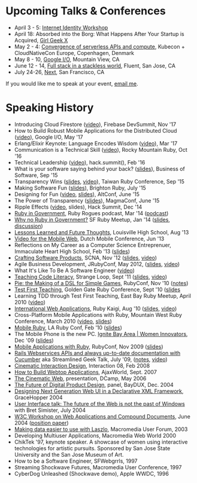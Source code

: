 # Upcoming Talks & Conferences

* April 3 - 5: [Internet Identity Workshop](https://www.eventbrite.com/e/internet-identity-workshop-iiwxxvi-26-2018a-tickets-39785360083)
* April 18: Absorbed into the Borg: What Happens After Your Startup is Acquired, [Girl Geek X](https://elevate.girlgeek.io)
* May 2 - 4: [Convergence of serverless APIs and compute](https://kccnceu18.sched.com/event/DqwA/convergence-of-serverless-apis-compute-sarah-allen-google-intermediate-skill-level), Kubecon + CloudNativeCon Europe, Copenhagen, Denmark
* May 8 - 10, [Google I/O](https://events.google.com/io/), Mountain View, CA
* June 12 - 14, [Full stack in a stackless world](https://conferences.oreilly.com/fluent/fl-ca/public/schedule/detail/65920), Fluent, San Jose, CA
* July 24-26, [Next](https://cloud.withgoogle.com/next18/sf/), San Francisco, CA


If you would like me to speak at your event, [email me](https://www.ultrasaurus.com/emailme.php).

# Speaking History

*   Introducing Cloud Firestore ([video](https://www.youtube.com/watch?v=W3xIOQu0h1w)), Firebase DevSummit, Nov '17
*   How to Build Robust Mobile Applications for the Distributed Cloud ([video](https://www.youtube.com/watch?v=9Fmsw5yzW5I&t=8s)), Google I/O, May '17
*   Erlang/Elixir Keynote: Language Encodes Wisdom ([video](https://www.youtube.com/watch?v=_PdcGptErsY)), Mar '17
*   Communication is a Technical Skill ([video](https://www.youtube.com/watch?v=coye0AllVuY&t=53s)), Rocky Mountain Ruby, Oct '16
*   Technical Leadership ([video](https://www.youtube.com/watch?v=S1iYeThQO-g)), hack.summit(), Feb '16
*   What is your software saying behind your back? ([slides](http://www.slideshare.net/marklittlewood/bos2015-sarah-allen-cofounder-mightyverse-18f?ref=http://businessofsoftware.org/2015/10/speaker-slide-decks-from-business-of-software-conference-usa-2015/)), Business of Software, Sep '15
*   Transparency Wins ([slides](http://www.slideshare.net/sarah.allen/transparency-wins), [video](https://www.youtube.com/watch?v=-2_9WFtEvaA)), Taiwan Ruby Conference, Sep '15
*   Making Software Fun ([slides](http://www.slideshare.net/sarah.allen/making-software-fun-export)), Brighton Ruby, July '15
*   Designing for Fun ([video](https://realm.io/news/altconf-sarah-allen-designing-for-fun/), [slides](http://www.slideshare.net/sarah.allen/designing-for-fun)), AltConf, June '15
*   The Power of Transparency ([slides](http://www.slideshare.net/sarah.allen/power-of-transparency)), MagmaConf, June '15
*   Ripple Effects ([video](https://www.youtube.com/watch?v=bMgF4q6dLl0), slides), Hack Summit, Dec '14
*   [Ruby in Government](http://rubyrogues.com/149-rr-ruby-in-government-with-sarah-allen), Ruby Rogues podcast, Mar '14 ([podcast](/))
*   [Why no Ruby in Government?](http://www.meetup.com/sfruby/events/158988692) SF Ruby Meetup, Jan '14 ([slides](http://www.slideshare.net/sarah.allen/why-no-ruby-in-gov-pubprf), [discussion](https://github.com/codeforamerica/civic-tech-patterns/issues/30))
*   [Lessons Learned and Future Thoughts](https://www.ultrasaurus.com/2013/09/lessons-learned-and-future-thoughts/), Louisville High School, Aug '13
*   [Video for the Mobile Web](http://lanyrd.com/2013/dutch-mobile-conference/scfmbx/), Dutch Mobile Conference, Jun '13
*   Reflections on My Career as a Computer Science Entreprenuer, Immaculate Heart High School, Feb '13 ([slides](http://www.slideshare.net/sarah.allen/sarah-allen-computer-science-entrepreneur))
*   [Crafting Software Products](http://scna.softwarecraftsmanship.org/speakers), SCNA, Nov '12 ([slides](http://www.slideshare.net/sarah.allen/crafting-software-products), [video](http://vimeo.com/54020424))
*   Agile Business Development, JRubyConf, May 2012, ([slides](http://www.slideshare.net/sarah.allen/agile-business-development-13035052), [video](http://vimeo.com/45717171))
*   What It's Like To Be A Software Engineer ([video](https://www.youtube.com/watch?v=Qs9pXQgMW4M))
*   [Teaching Code Literacy](https://thestrangeloop.com/sessions/teaching-code-literacy), Strange Loop, Sept '11 ([slides](http://www.slideshare.net/sarah.allen/teaching-code-literacy-9352066), [video](http://www.infoq.com/presentations/Easy-as-Pie-Teaching-Code-Literacy))
*   [Pie: the Making of a DSL for Simple Games](http://www.rubyconf.org/presentations/33), RubyConf, Nov '10 ([notes](https://www.ultrasaurus.com/sarahblog/2010/11/pie-game-development-for-kids/))
*   [Test First Teaching](http://gogaruco.com/schedule.html#allen_chaffee), Golden Gate Ruby Conference, Sept '10 ([slides](http://www.slideshare.net/sarah.allen/test-first-teaching-gogaruco-2010)
*   Learning TDD through Test First Teaching, East Bay Ruby Meetup, April 2010 ([video](https://www.ultrasaurus.com/sarahblog/2010/06/learning-tdd-through-test-first-teaching/))
*   [International Web Applications](http://rubykaigi.org/2010/en/events/16), Ruby Kaigi, Aug '10 ([slides](http://www.slideshare.net/sarah.allen/international-web-application-development), [video](http://vimeo.com/14547648))
*   Cross-Platform Mobile Applications with Ruby, Mountain West Ruby Conference, March 2010 ([video](http://confreaks.net/videos/15-mwrc2010-mobile-ruby), [slides](http://www.slideshare.net/sarah.allen/crossplatform-mobile-apps-with-ruby-mrwc))
*   [Mobile Ruby](http://2010.larubyconf.com/presentations/11), LA Ruby Conf, Feb '10 ([slides](http://www.slideshare.net/sarah.allen/mobile-ruby-la-rubyconf))
*   The Mobile Phone is the new PC. [Ignite Bay Area | Women Innovators](http://ignite.oreilly.com/2009/11/ignite-bay-area-women-innovators-speakers-shared.html), Dec '09 ([slides](http://www.slideshare.net/sarah.allen/sarah-allen-ignite-09))
*   [Mobile Applications with Ruby](http://rubyconf.org/talks/109-mobile-applications-with-ruby), RubyConf, Nov 2009 ([slides](http://www.slideshare.net/sarah.allen/mobile-ruby-rubyconf-2009))
*   [Rails Webservices APIs and always up-to-date documentation with Cucumber](http://www.meetup.com/sfruby/calendar/10664313/?from=list&offset=0) aka Streamlined Geek Talk, July '09, ([notes](https://www.ultrasaurus.com/sarahblog/2009/07/streamlined-geek-talk/), [video](http://vimeo.com/5660427))
*   [Cinematic Interaction Design](http://www.slideshare.net/sarah.allen/cinematic-interaction-design), Interaction 08, Feb 2008
*   [How to Build Webtop Applications](http://www.ajaxworld.com/general/sessiondetail0907.htm?id=90), AjaxWorld, Sept. 2007
*   [The Cinematic Web](http://www.socialtext.net/dcamp/index.cgi?cinematic_user_experience), presentation, DCamp, May 2006
*   [The Future of Digital Product Design](http://www.baychi.org/baydux/20041208/), panel, BayDUX, Dec. 2004
*   [Designing Next Generation Web UI in a Declarative XML Framework](2004-grace-hopper-talk.pdf), GraceHopper 2004
*   [User Interface talk: The future of the Web is not the past of Windows](http://www.baychi.org/calendar/20040707/) with Bret Simister, July 2004
*   [W3C Workshop on Web Applications and Compound Documents](http://www.w3.org/2004/04/webapps-cdf-ws/minutes-20040601.html), June 2004 ([position paper](https://www.ultrasaurus.com/writing/future-is-not-the-past/future-is-not-the-past.html))
*   [Making data easier to use with Laszlo](http://www.sfmmuf.org/meeting050603.html), Macromedia User Forum, 2003
*   Developing Multiuser Applications, Macromedia Web World 2000
*   ChikTek '97, keynote speaker. A showcase of women using interactive technologies for artistic pursuits. Sponsored by San Jose State University and the San Jose Museum of Art.
*   How to be a Software Engineer, SFWebgrrls, 1997
*   Streaming Shockwave Futures, Macromedia User Conference, 1997
*   CyberDog Unleashed (Shockwave demo), Apple WWDC, 1996


